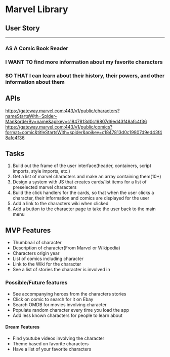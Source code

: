 # Marvel Library

## User Story
_____
### AS A Comic Book Reader
### I WANT TO find more information about my favorite characters
### SO THAT I can learn about their history, their powers, and other information about them 

## APIs
https://gateway.marvel.com:443/v1/public/characters?nameStartsWith=Spider-Man&orderBy=name&apikey=c1847813d0c19807d9ed43f48afc4f36
https://gateway.marvel.com:443/v1/public/comics?format=comic&titleStartsWith=spider&apikey=c1847813d0c19807d9ed43f48afc4f36

## Tasks
1. Build out the frame of the user interface(header, containers, script imports, style imports, etc.)
2. Get a list of marvel characters and make an array containing them(10+)
3. Design a system with JS that creates cards/list items for a list of preselected marvel characters
4. Build the click handlers for the cards, so that when the user clicks a character, their information and comics are displayed for the user 
5. Add a link to the characters wiki when clicked
6. Add a button to the character page to take the user back to the main menu

## MVP Features
- Thumbnail of character
- Description of character(From Marvel or Wikipedia)
- Characters origin year
- List of comics including character
- Link to the Wiki for the character
- See a list of stories the character is involved in

### Possible/Future features
- See accompanying heroes from the characters stories
- Click on comic to search for it on Ebay
- Search OMDB for movies involving character
- Populate random character every time you load the app
- Add less known characters for people to learn about

#### Dream Features
- Find youtube videos involving the character
- Theme based on favorite characters 
- Have a list of your favorite characters 
